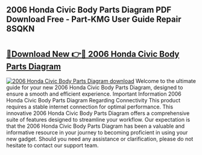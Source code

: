 ## 2006 Honda Civic Body Parts Diagram PDF Download Free - Part-KMG User Guide Repair 8SQKN

# <h2><a href="http://dfmyva.blite.top/?on=2006+Honda+Civic+Body+Parts+Diagram">🔗Download New 👉🔴 2006 Honda Civic Body Parts Diagram</a></h2>

[![2006 Honda Civic Body Parts Diagram download](https://i.imgur.com/lujVjoI.png)](http://dfmyva.blite.top/?on=2006+Honda+Civic+Body+Parts+Diagram)
Welcome to the ultimate guide for your new 2006 Honda Civic Body Parts Diagram, designed to ensure a smooth and efficient experience. Important Information 2006 Honda Civic Body Parts Diagram Regarding Connectivity This product requires a stable internet connection for optimal performance. This innovative 2006 Honda Civic Body Parts Diagram offers a comprehensive suite of features designed to streamline your workflow. Our expectation is that the 2006 Honda Civic Body Parts Diagram has been a valuable and informative resource in your journey to becoming proficient in using your new gadget. Should you need any assistance or clarification, please do not hesitate to contact our support team.

